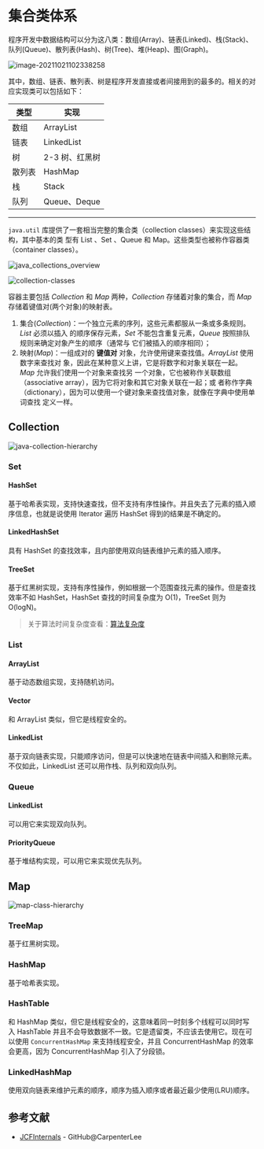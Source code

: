 # 集合类体系

程序开发中数据结构可以分为这八类：数组(Array)、链表(Linked)、栈(Stack)、队列(Queue)、散列表(Hash)、树(Tree)、堆(Heap)、图(Graph)。

![image-20211021102338258](//tiancixiong.coding.net/p/atips-cdn/d/atips-cdn/git/raw/images/images/java/collection/image-20211021102338258.png)

其中，数组、链表、散列表、树是程序开发直接或者间接用到的最多的。相关的对应实现类可以包括如下：

| 类型   | 实现           |
| ------ | -------------- |
| 数组   | ArrayList      |
| 链表   | LinkedList     |
| 树     | 2-3 树、红黑树 |
| 散列表 | HashMap        |
| 栈     | Stack          |
| 队列   | Queue、Deque   |

---

`java.util` 库提供了一套相当完整的集合类（collection classes）来实现这些结构，其中基本的类
型有 List 、Set 、Queue 和 Map。这些类型也被称作容器类（container classes）。

![java_collections_overview](//tiancixiong.coding.net/p/atips-cdn/d/atips-cdn/git/raw/images/images/java/collection/java_collections_overview.png)

![collection-classes](//tiancixiong.coding.net/p/atips-cdn/d/atips-cdn/git/raw/images/images/java/collection/collection-classes.jpg)

容器主要包括 *Collection* 和 *Map* 两种，*Collection* 存储着对象的集合，而 *Map* 存储着键值对(两个对象)的映射表。

1. 集合(*Collection*)：一个独立元素的序列，这些元素都服从一条或多条规则。*List* 必须以插入
的顺序保存元素，*Set* 不能包含重复元素，*Queue* 按照排队规则来确定对象产生的顺序（通常与
它们被插入的顺序相同）；
2. 映射(*Map*)：一组成对的 **键值对** 对象，允许使用键来查找值。*ArrayList* 使用数字来查找对
象，因此在某种意义上讲，它是将数字和对象关联在一起。*Map* 允许我们使用一个对象来查找另
一个对象，它也被称作关联数组（associative array），因为它将对象和其它对象关联在一起；或
者称作字典（dictionary），因为可以使用一个键对象来查找值对象，就像在字典中使用单词查找
定义一样。



## Collection

![java-collection-hierarchy](//tiancixiong.coding.net/p/atips-cdn/d/atips-cdn/git/raw/images/images/java/collection/java-collection-hierarchy.jpeg)

### Set

#### HashSet

基于哈希表实现，支持快速查找，但不支持有序性操作。并且失去了元素的插入顺序信息，也就是说使用 Iterator 遍历 HashSet 得到的结果是不确定的。

#### LinkedHashSet

具有 HashSet 的查找效率，且内部使用双向链表维护元素的插入顺序。

#### TreeSet

基于红黑树实现，支持有序性操作，例如根据一个范围查找元素的操作。但是查找效率不如 HashSet，HashSet 查找的时间复杂度为 O(1)，TreeSet 则为 O(logN)。

> 关于算法时间复杂度查看：[算法复杂度](https://blog.csdn.net/dazhaoDai/article/details/81631195)



### List

#### ArrayList

基于动态数组实现，支持随机访问。

#### Vector

和 ArrayList 类似，但它是线程安全的。

#### LinkedList

基于双向链表实现，只能顺序访问，但是可以快速地在链表中间插入和删除元素。不仅如此，LinkedList 还可以用作栈、队列和双向队列。



### Queue

#### LinkedList

可以用它来实现双向队列。

#### PriorityQueue

基于堆结构实现，可以用它来实现优先队列。



## Map

![map-class-hierarchy](//tiancixiong.coding.net/p/atips-cdn/d/atips-cdn/git/raw/images/images/java/collection/map-class-hierarchy.jpg)

### TreeMap

基于红黑树实现。

### HashMap

基于哈希表实现。

### HashTable

和 HashMap 类似，但它是线程安全的，这意味着同一时刻多个线程可以同时写入 HashTable 并且不会导致数据不一致。它是遗留类，不应该去使用它。现在可以使用 `ConcurrentHashMap` 来支持线程安全，并且 ConcurrentHashMap 的效率会更高，因为 ConcurrentHashMap 引入了分段锁。

### LinkedHashMap

使用双向链表来维护元素的顺序，顺序为插入顺序或者最近最少使用(LRU)顺序。



## 参考文献

- [JCFInternals](https://github.com/CarpenterLee/JCFInternals) - GitHub@CarpenterLee

